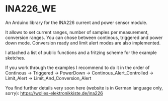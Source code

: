 # INA226_WE
An Arduino library for the INA226 current and power sensor module.

It allows to set current ranges, number of samples per measurement, conversion ranges. You can chose between continous, triggered and power down mode. Conversion ready and limit alert modes are also implemented. 

I attached a list of public functions and a fritzing scheme for the example sketches.

If you work through the examples I recommend to do it in the order of Continous -> Triggered -> PowerDown -> Continous_Alert_Controlled -> Limit_Alert -> Limit_And_Conversion_Alert 

You find further details very soon here (website is in German language only, sorry): https://wolles-elektronikkiste.de/ina226

